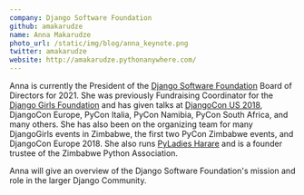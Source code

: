 ```yaml
---
company: Django Software Foundation
github: amakarudze
name: Anna Makarudze
photo_url: /static/img/blog/anna_keynote.png
twitter: amakarudze
website: http://amakarudze.pythonanywhere.com/
---
```

Anna is currently the President of the [Django Software Foundation](https://www.djangoproject.com/foundation/) Board of Directors for 2021. She was previously Fundraising Coordinator for the [Django Girls Foundation](https://djangogirls.org/) and has given talks at [DjangoCon US 2018](https://2018.djangocon.us/talk/keynote-with-anna-makarudze/), DjangoCon Europe, PyCon Italia, PyCon Namibia, PyCon South Africa, and many others. She has also been on the organizing team for many DjangoGirls events in Zimbabwe, the first two PyCon Zimbabwe events, and DjangoCon Europe 2018. She also runs [PyLadies Harare](https://twitter.com/PyladiesHRE) and is a founder trustee of the Zimbabwe Python Association.

Anna will give an overview of the Django Software Foundation's mission and role in the larger Django Community.
